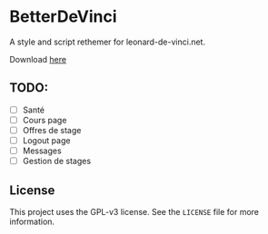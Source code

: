 # BetterDeVinci

A style and script rethemer for leonard-de-vinci.net.

Download [here](https://github.com/Egsagon/bdv/releases/download/v0.3/bdv-0.3.xpi)

## TODO:

- [ ] Santé
- [ ] Cours page
- [ ] Offres de stage
- [ ] Logout page
- [ ] Messages
- [ ] Gestion de stages

## License

This project uses the GPL-v3 license. See the `LICENSE` file for more information.
